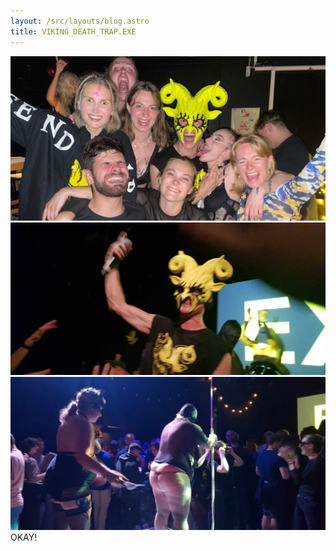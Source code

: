 ```yaml
---
layout: /src/layouts/blog.astro
title: VIKING_DEATH_TRAP.EXE
---
```


![img](/src/images/blog/deathTrap.jpg)
![img](/src/images/blog/viking.jpg)
![img](/src/images/blog/bdsm.jpg)
OKAY!